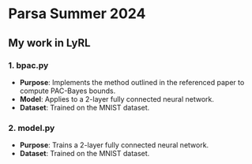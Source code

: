 # Parsa Summer 2024

## My work in LyRL

### 1. **bpac.py**
- **Purpose**: Implements the method outlined in the referenced paper to compute PAC-Bayes bounds.
- **Model**: Applies to a 2-layer fully connected neural network.
- **Dataset**: Trained on the MNIST dataset.

### 2. **model.py**
- **Purpose**: Trains a 2-layer fully connected neural network.
- **Dataset**: Trained on the MNIST dataset.

